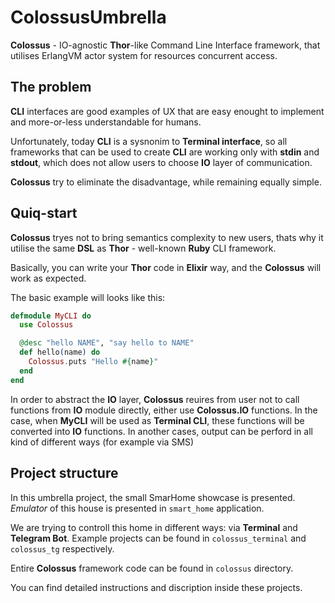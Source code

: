# ColossusUmbrella

**Colossus** - IO-agnostic **Thor**-like Command Line Interface framework, that utilises ErlangVM actor system for resources concurrent access.

## The problem

**CLI** interfaces are good examples of UX that are easy enought to implement and more-or-less understandable for humans.

Unfortunately, today **CLI** is a sysnonim to **Terminal interface**, so all frameworks that can be used to create **CLI** are working only with **stdin** and **stdout**,
which does not allow users to choose **IO** layer of communication.

**Colossus** try to eliminate the disadvantage, while remaining equally simple.

## Quiq-start

**Colossus** tryes not to bring semantics complexity to new users, thats why it utilise the same **DSL** as **Thor** - well-known **Ruby** CLI framework.

Basically, you can write your **Thor** code in **Elixir** way, and the **Colossus** will work as expected.

The basic example will looks like this:

```elixir
defmodule MyCLI do
  use Colossus

  @desc "hello NAME", "say hello to NAME"
  def hello(name) do
    Colossus.puts "Hello #{name}"
  end
end
```

In order to abstract the **IO** layer, **Colossus** reuires from user not to call functions from **IO** module directly, either use **Colossus.IO** functions.
In the case, when **MyCLI** will be used as **Terminal CLI**, these functions will be converted into **IO** functions.
In another cases, output can be perford in all kind of different ways (for example via SMS)


## Project structure

In this umbrella project, the small SmarHome showcase is presented. *Emulator* of this house is presented in `smart_home` application.

We are trying to controll this home in different ways: via **Terminal** and **Telegram Bot**. Example projects can be found in `colossus_terminal` and `colossus_tg` respectively.

Entire **Colossus** framework code can be found in `colossus` directory.

You can find detailed instructions and discription inside these projects.